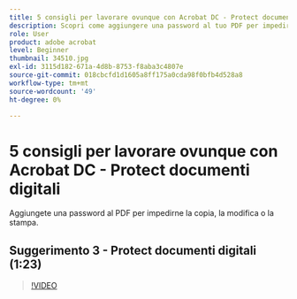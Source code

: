 ```yaml
---
title: 5 consigli per lavorare ovunque con Acrobat DC - Protect documenti digitali
description: Scopri come aggiungere una password al tuo PDF per impedirne la copia, la modifica o la stampa
role: User
product: adobe acrobat
level: Beginner
thumbnail: 34510.jpg
exl-id: 3115d182-671a-4d8b-8753-f8aba3c4807e
source-git-commit: 018cbcfd1d1605a8ff175a0cda98f0bfb4d528a8
workflow-type: tm+mt
source-wordcount: '49'
ht-degree: 0%

---
```


# 5 consigli per lavorare ovunque con Acrobat DC - Protect documenti digitali

Aggiungete una password al PDF per impedirne la copia, la modifica o la stampa.

## Suggerimento 3 - Protect documenti digitali (1:23)

>[!VIDEO](https://video.tv.adobe.com/v/34510)
